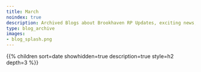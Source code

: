 ```yaml
---
title: March
noindex: true
description: Archived Blogs about Brookhaven RP Updates, exciting news, and new findings
type: blog_archive
images:
- blog_splash.png
---
```




{{% children sort=date showhidden=true description=true style=h2  depth=3 %}}
